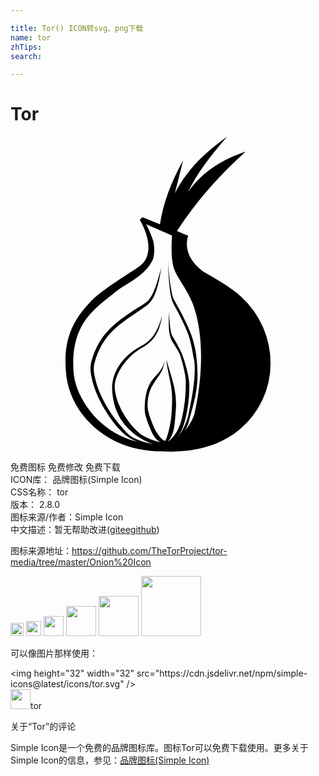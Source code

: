 ```yaml
---

title: Tor() ICON转svg、png下载
name: tor
zhTips: 
search: 

---
```


# Tor  <small style="font-size: 60%;font-weight: 100"></small>

<div id="svg" class="svg-wrap">
<svg xmlns="http://www.w3.org/2000/svg" viewBox="0 0 24 24" role="img"><title>Tor icon</title><path d="M17.578 12.201c-.76-.692-1.721-1.251-2.704-1.81-.446-.246-1.81-1.318-1.34-2.838l-.851-.358c1.342-2.078 3.085-4.134 5.229-6.056-1.721.581-3.24 1.476-4.379 3.062.67-1.407 1.765-2.793 2.972-4.201-1.654 1.185-3.084 2.525-3.979 4.313l.627-2.503c-.894 1.608-1.52 3.24-1.766 4.871l-1.317-.535-.223.178c1.162 2.078.559 3.174-.022 3.553-1.162.783-2.838 1.788-3.688 2.659-1.609 1.654-2.078 3.218-1.921 5.296.157 2.66 2.101 4.873 4.67 5.744 1.14.38 2.19.424 3.352.424 1.877 0 3.799-.491 5.207-1.676a6.551 6.551 0 0 0 2.369-5.027 6.875 6.875 0 0 0-2.236-5.096zm-3.553 8.872c-.09.402-.38.894-.737 1.341.134-.246.246-.492.313-.76.559-1.989.805-2.904.537-5.095-.045-.224-.135-.938-.471-1.721-.468-1.185-1.184-2.303-1.272-2.548-.157-.38-.38-1.989-.403-3.084.023.938.089 2.659.335 3.329.067.225.715 1.229 1.185 2.459.312.849.38 1.632.446 1.854.224 1.007-.045 2.705-.401 4.313-.111.581-.426 1.252-.828 1.766.225-.313.402-.715.537-1.185.269-.938.38-2.145.356-2.905-.021-.446-.222-1.407-.558-2.278-.201-.47-.492-.961-.692-1.297-.224-.335-.224-1.072-.313-1.921.021.916-.068 1.385.156 2.033.134.379.625.916.759 1.43.201.693.402 1.453.381 1.922 0 .536-.022 1.52-.269 2.593-.157.804-.515 1.497-1.095 1.943.246-.312.38-.625.447-.938.089-.469.111-.916.156-1.475a5.96 5.96 0 0 0-.111-1.721c-.179-.805-.469-1.608-.604-2.168.022.626.269 1.408.381 2.235.089.604.044 1.206.021 1.742-.021.627-.223 1.722-.492 2.258-.268-.112-.357-.269-.537-.491-.223-.291-.357-.604-.491-.962a5.043 5.043 0 0 1-.291-.915 3.071 3.071 0 0 1 .559-2.213c.469-.671.559-.716.715-1.497-.223.692-.379.759-.871 1.341-.559.647-.648 1.586-.648 2.346 0 .313.134.671.246 1.007.134.356.268.714.447.982.134.223.313.379.469.491-.581-.156-1.184-.379-1.564-.692-.938-.805-1.765-2.167-1.877-3.375-.089-.982.804-2.413 2.078-3.128 1.073-.626 1.318-1.319 1.542-2.459-.313.983-.626 1.833-1.654 2.348-1.475.804-2.235 2.1-2.167 3.352.112 1.586.737 2.682 2.011 3.554.291.2.693.401 1.118.559-1.587-.381-1.788-.604-2.324-1.229 0-.045-.134-.135-.134-.156-.715-.805-1.609-2.19-1.922-3.464-.112-.447-.224-.916-.089-1.363.581-2.101 1.854-2.905 3.128-3.775.313-.225.626-.426.916-.649.715-.559.894-2.012 1.05-2.838-.29 1.006-.603 2.258-1.162 2.659-.29.224-.648.402-.938.604-1.318.894-2.637 1.743-3.24 3.91-.134.56-.044.962.089 1.498.335 1.317 1.229 2.748 1.989 3.597l.134.135c.335.381.76.67 1.274.871a5.945 5.945 0 0 1-1.296-.469c-2.078-1.005-3.463-3.173-3.553-4.939-.179-3.597 1.542-4.647 3.151-5.966.894-.737 2.145-1.095 2.86-2.413.134-.291.224-.916.045-1.587-.067-.224-.402-1.028-.537-1.207l1.989.872c-.044.938-.067 1.698.112 2.391.2.76 1.184 1.854 1.586 3.129.783 2.41.583 5.561.023 8.019z"/></svg>
</div>
<detail full-name='tor'></detail>

<div class="detail-page">
<p>
<span><span class="badge-success badge">免费图标</span> <span class="badge-success badge">免费修改</span>  <span class="badge-success badge">免费下载</span> </span>
<br/>
<span>
ICON库：
<span class="badge-secondary badge">品牌图标(Simple Icon)</span> 
</span>
<br/>
<span>
CSS名称：
<span class="badge-secondary badge">tor</span> 
</span>

<br/>
<span>
版本：
<span class="badge-secondary badge">2.8.0</span> 
</span>
<br/>
<span>图标来源/作者：<span class="badge-light badge">Simple Icon</span></span> 
<br/>
<span class="zh-detail">中文描述：暂无<span class="help-link"><span>帮助改进</span>(<a href="https://gitee.com/liuwave/icon-helper/edit/master/json/brands/tor.json" target="_blank" rel="noopener noreferrer">gitee</a><a href="https://github.com/liuwave/icon-helper/edit/master/json/brands/tor.json" target="_blank" rel="noopener noreferrer">github</a></span>)</span><br/>
</p>
</div><div class="description description alert alert-light"><p>图标来源地址：<a href="https://github.com/TheTorProject/tor-media/tree/master/Onion%20Icon" target="_blank" rel="noopener noreferrer">https://github.com/TheTorProject/tor-media/tree/master/Onion%20Icon</a></p></div>
<div class="alert alert-dark">
<img height="21" width="21" src="https://cdn.jsdelivr.net/npm/simple-icons@latest/icons/tor.svg" />
<img height="24" width="24" src="https://cdn.jsdelivr.net/npm/simple-icons@latest/icons/tor.svg" />
<img height="32" width="32" src="https://cdn.jsdelivr.net/npm/simple-icons@latest/icons/tor.svg" />
<img height="48" width="48" src="https://cdn.jsdelivr.net/npm/simple-icons@latest/icons/tor.svg" />
<img height="64" width="64" src="https://cdn.jsdelivr.net/npm/simple-icons@latest/icons/tor.svg" />
<img height="96" width="96" src="https://cdn.jsdelivr.net/npm/simple-icons@latest/icons/tor.svg" />

</div>
<div>
  <p>可以像图片那样使用：    
  </p>
  <div class="alert alert-primary" style="font-size: 14px">
    &lt;img height="32" width="32" src="https://cdn.jsdelivr.net/npm/simple-icons@latest/icons/tor.svg" /&gt;
    <copy-btn content='<img height="32" width="32" src="https://cdn.jsdelivr.net/npm/simple-icons@latest/icons/tor.svg" />'></copy-btn>
  </div>
  <div class="alert alert-secondary">
    <img height="32" width="32" src="https://cdn.jsdelivr.net/npm/simple-icons@latest/icons/tor.svg" />tor
    <copy-btn content="tor" btn-title="复制图标名称"></copy-btn>
  </div>
</div>

<Vssue title="关于“Tor”的评论" >关于“Tor”的评论</Vssue>


<div><p>Simple Icon是一个免费的品牌图标库。图标Tor可以免费下载使用。更多关于  Simple Icon的信息，参见：<a target="_blank" href="https://iconhelper.cn/brands.html">品牌图标(Simple Icon)</a>
</p></div>
